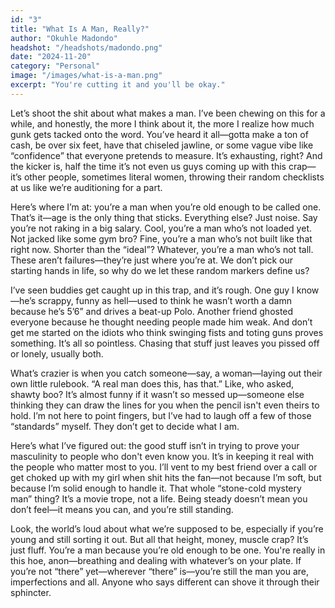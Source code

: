 ```yaml
---
id: "3"
title: "What Is A Man, Really?"
author: "Okuhle Madondo"
headshot: "/headshots/madondo.png"
date: "2024-11-20"
category: "Personal"
image: "/images/what-is-a-man.png"
excerpt: "You're cutting it and you'll be okay."
---
```


Let’s shoot the shit about what makes a man. I’ve been chewing on this for a while, and honestly, the more I think about it, the more I realize how much gunk gets tacked onto the word. You’ve heard it all—gotta make a ton of cash, be over six feet, have that chiseled jawline, or some vague vibe like “confidence” that everyone pretends to measure. It’s exhausting, right? And the kicker is, half the time it’s not even us guys coming up with this crap—it’s other people, sometimes literal women, throwing their random checklists at us like we’re auditioning for a part.

Here’s where I’m at: you’re a man when you’re old enough to be called one. That’s it—age is the only thing that sticks. Everything else? Just noise. Say you’re not raking in a big salary. Cool, you’re a man who’s not loaded yet. Not jacked like some gym bro? Fine, you’re a man who’s not built like that right now. Shorter than the “ideal”? Whatever, you’re a man who’s not tall. These aren’t failures—they’re just where you’re at. We don’t pick our starting hands in life, so why do we let these random markers define us?

I’ve seen buddies get caught up in this trap, and it’s rough. One guy I know—he’s scrappy, funny as hell—used to think he wasn’t worth a damn because he’s 5’6” and drives a beat-up Polo. Another friend ghosted everyone because he thought needing people made him weak. And don’t get me started on the idiots who think swinging fists and toting guns proves something. It’s all so pointless. Chasing that stuff just leaves you pissed off or lonely, usually both.

What’s crazier is when you catch someone—say, a woman—laying out their own little rulebook. “A real man does this, has that.” Like, who asked, shawty boo? It’s almost funny if it wasn’t so messed up—someone else thinking they can draw the lines for you when the pencil isn't even theirs to hold. I’m not here to point fingers, but I’ve had to laugh off a few of those “standards” myself. They don’t get to decide what I am.

Here’s what I’ve figured out: the good stuff isn’t in trying to prove your masculinity to people who don't even know you. It’s in keeping it real with the people who matter most to you. I’ll vent to my best friend over a call or get choked up with my girl when shit hits the fan—not because I’m soft, but because I’m solid enough to handle it. That whole “stone-cold mystery man” thing? It’s a movie trope, not a life. Being steady doesn’t mean you don’t feel—it means you can, and you’re still standing.

Look, the world’s loud about what we’re supposed to be, especially if you’re young and still sorting it out. But all that height, money, muscle crap? It’s just fluff. You’re a man because you’re old enough to be one. You're really in this hoe, anon—breathing and dealing with whatever’s on your plate. If you’re not “there” yet—wherever “there” is—you’re still the man you are, imperfections and all. Anyone who says different can shove it through their sphincter.